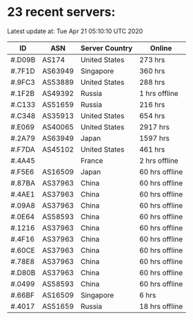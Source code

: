 # 23 recent servers:

Latest update at: Tue Apr 21 05:10:10 UTC 2020

| ID | ASN | Server Country | Online |
| -- | --- | -------------- | ------ |
| #.D09B | AS174 | United States | 273 hrs |
| #.7F1D | AS63949 | Singapore | 360 hrs |
| #.9FC3 | AS53889 | United States | 288 hrs |
| #.1F2B | AS49392 | Russia | 1 hrs offline |
| #.C133 | AS51659 | Russia | 216 hrs |
| #.C348 | AS35913 | United States | 654 hrs |
| #.E069 | AS40065 | United States | 2917 hrs |
| #.2A79 | AS63949 | Japan | 1597 hrs |
| #.F7DA | AS45102 | United States | 461 hrs |
| #.4A45 |  | France | 2 hrs offline |
| #.F5E6 | AS16509 | Japan | 60 hrs offline |
| #.87BA | AS37963 | China | 60 hrs offline |
| #.4AE1 | AS37963 | China | 60 hrs offline |
| #.09A8 | AS37963 | China | 60 hrs offline |
| #.0E64 | AS58593 | China | 60 hrs offline |
| #.1216 | AS37963 | China | 60 hrs offline |
| #.4F16 | AS37963 | China | 60 hrs offline |
| #.60CE | AS37963 | China | 60 hrs offline |
| #.78E8 | AS37963 | China | 60 hrs offline |
| #.D80B | AS37963 | China | 60 hrs offline |
| #.0499 | AS58593 | China | 60 hrs offline |
| #.66BF | AS16509 | Singapore | 6 hrs |
| #.4017 | AS51659 | Russia | 18 hrs offline |

